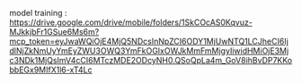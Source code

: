 model training : https://drive.google.com/drive/mobile/folders/1SkCOcAS0Kqvuz-MJkkjbFr1GSue6Ms6m?mcp_token=eyJwaWQiOjE4MjQ5NDcsInNpZCI6ODY1MjUwNTQ1LCJheCI6IjdlNjZkNmUyYmEyZWU3OWQ3YmFkOGIxOWJkMmFmMjgyIiwidHMiOjE3Mjc3NDk1MjQsImV4cCI6MTczMDE2ODcyNH0.QSoQpLa4m_GoV8ihBvDP7KKobbEGx9MIfX1l6-xT4Lc 
